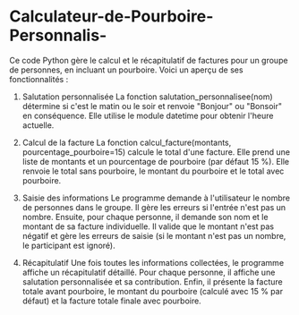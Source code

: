 # Calculateur-de-Pourboire-Personnalis-

Ce code Python gère le calcul et le récapitulatif de factures pour un groupe de personnes, en incluant un pourboire. Voici un aperçu de ses fonctionnalités :
1. Salutation personnalisée
La fonction salutation_personnalisee(nom) détermine si c'est le matin ou le soir et renvoie "Bonjour" ou "Bonsoir" en conséquence.
Elle utilise le module datetime pour obtenir l'heure actuelle.

2. Calcul de la facture
La fonction calcul_facture(montants, pourcentage_pourboire=15) calcule le total d'une facture.
Elle prend une liste de montants et un pourcentage de pourboire (par défaut 15 %).
Elle renvoie le total sans pourboire, le montant du pourboire et le total avec pourboire.

3. Saisie des informations
Le programme demande à l'utilisateur le nombre de personnes dans le groupe. Il gère les erreurs si l'entrée n'est pas un nombre.
Ensuite, pour chaque personne, il demande son nom et le montant de sa facture individuelle.
Il valide que le montant n'est pas négatif et gère les erreurs de saisie (si le montant n'est pas un nombre, le participant est ignoré).

4. Récapitulatif
Une fois toutes les informations collectées, le programme affiche un récapitulatif détaillé.
Pour chaque personne, il affiche une salutation personnalisée et sa contribution.
Enfin, il présente la facture totale avant pourboire, le montant du pourboire (calculé avec 15 % par défaut) et la facture totale finale avec pourboire.
